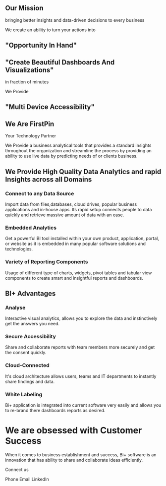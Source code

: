 


## Our Mission
bringing better insights and data-driven decisions to every business
 
We create an ability to turn your actions into
## "Opportunity In Hand"

 
## "Create Beautiful Dashboards And Visualizations"
 in fraction of minutes

We Provide 
## "Multi Device Accessibility"

  

## We Are FirstPin 
Your Technology Partner 

We Provide a business analytical tools that provides a standard insights throughout the organization and streamline the process by providing an ability to use live data by predicting needs of or clients business.

## We Provide High Quality Data Analytics and rapid Insights across all Domains

  
  

### Connect to any Data Source

Import data from files,databases, cloud drives, popular business applications and in-house apps. Its rapid setup connects people to data quickly and retrieve massive amount of data with an ease.

### Embedded Analytics

Get a powerful BI tool installed within your own product, application, portal, or website as it is embedded in many popular software solutions and technologies.
 
  ### Variety of Reporting Components

Usage of different type of charts, widgets, pivot tables and tabular view components to create smart and insightful reports and dashboards.

  

## BI+ Advantages

### Analyse

Interactive visual analytics, allows you to explore the data and instinctively get the answers you need.

### Secure Accessibility

Share and collaborate reports with team members more securely and get the consent quickly.

### Cloud-Connected

It's cloud architecture allows users, teams and IT departments to instantly share findings and data.

### White Labeling

Bi+ application is integrated into current software very easily and allows you to re-brand there dashboards reports as desired.


# We are obsessed with Customer Success

When it comes to business establishment and success, Bi+ software is an innovation that has ability to share and collaborate ideas efficiently.



Connect us

Phone   Email  LinkedIn
<!--stackedit_data:
eyJoaXN0b3J5IjpbLTczMTYyOTQ0NSwtNTc4NTc1NzY5LC0xMT
A3OTc2OTIyLC0xMDQyMDI4MTk4LC0xODE1NDk0NzY2LC01MDAz
NTQwODddfQ==
-->